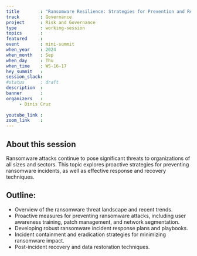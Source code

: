 ```yaml
---
title        : "Ransomware Resilience: Strategies for Prevention and Recovery(panel)"
track        : Governance
project      : Risk and Governance
type         : working-session
topics       : 
featured     :
event        : mini-summit
when_year    : 2024
when_month   : Sep
when_day     : Thu
when_time    : WS-16-17
hey_summit   : 
session_slack:
#status      : draft
description  :
banner       : 
organizers   :
     - Dinis Cruz
    
youtube_link : 
zoom_link    : 
---
```


## About this session
Ransomware attacks continue to pose significant threats to organizations of all sizes and sectors. This topic explores proactive strategies for preventing ransomware incidents, as well as effective response and recovery techniques.

## Outline:
- Overview of the ransomware threat landscape and recent trends.
- Proactive measures for preventing ransomware attacks, including user awareness training, patch management, and network segmentation.
- Developing robust ransomware incident response plans and playbooks.
- Incident containment and eradication strategies for minimizing ransomware impact.
- Post-incident recovery and data restoration techniques.
